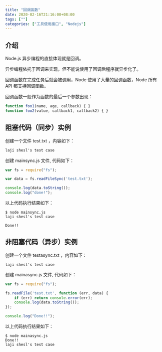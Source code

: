 ```yaml
---
title: "回调函数"
date: 2020-02-16T21:16:00+08:00
tags: [""]
categories: ["工具使用接口", "Nodejs"]
---
```



## 介绍

Node.js 异步编程的直接体现就是回调。

异步编程依托于回调来实现，但不能说使用了回调后程序就异步化了。

回调函数在完成任务后就会被调用，Node 使用了大量的回调函数，Node 所有 API 都支持回调函数。

回调函数一般作为函数的最后一个参数出现：

```javascript
function foo1(name, age, callback) { }
function foo2(value, callback1, callback2) { }
```

## 阻塞代码（同步）实例

创建一个文件 test.txt ，内容如下：

```txt
laji shesl's test case
```

创建 mainsync.js 文件, 代码如下：

```javascript
var fs = require("fs");

var data = fs.readFileSync('test.txt');

console.log(data.toString());
console.log("done!");
```

以上代码执行结果如下：

```
$ node mainsync.js
laji shesl's test case

Done!!
```

## 非阻塞代码（异步）实例

创建一个文件 testasync.txt ，内容如下：

```
laji shesl's test case
```

创建 mainasync.js 文件, 代码如下：

```javascript
var fs = require("fs");

fs.readFile('test.txt', function (err, data) {
    if (err) return console.error(err);
    console.log(data.toString());
});

console.log("Done!!");
```

以上代码执行结果如下：

```
$ node mainasync.js
Done!!
laji shesl's test case
```



